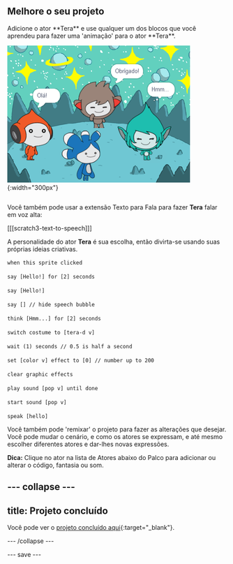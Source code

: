 ## Melhore o seu projeto

<div style="display: flex; flex-wrap: wrap">
<div style="flex-basis: 200px; flex-grow: 1; margin-right: 15px;">
Adicione o ator **Tera** e use qualquer um dos blocos que você aprendeu para fazer uma 'animação' para o ator **Tera**.
</div>
<div>

![O ator Tera no Palco.](images/tera-step.png){:width="300px"}

</div>
</div>

Você também pode usar a extensão Texto para Fala para fazer **Tera** falar em voz alta:

[[[scratch3-text-to-speech]]]

A personalidade do ator **Tera** é sua escolha, então divirta-se usando suas próprias ideias criativas.

```blocks3
when this sprite clicked

say [Hello!] for [2] seconds

say [Hello!]

say [] // hide speech bubble

think [Hmm...] for [2] seconds

switch costume to [tera-d v]

wait (1) seconds // 0.5 is half a second

set [color v] effect to [0] // number up to 200

clear graphic effects

play sound [pop v] until done

start sound [pop v]

speak [hello]
```

Você também pode 'remixar' o projeto para fazer as alterações que desejar. Você pode mudar o cenário, e como os atores se expressam, e até mesmo escolher diferentes atores e dar-lhes novas expressões.

**Dica:** Clique no ator na lista de Atores abaixo do Palco para adicionar ou alterar o código, fantasia ou som.

--- collapse ---
---
title: Projeto concluído
---

Você pode ver o [projeto concluído aqui](https://scratch.mit.edu/projects/485673032/){:target="_blank"}.

--- /collapse ---

--- save ---

